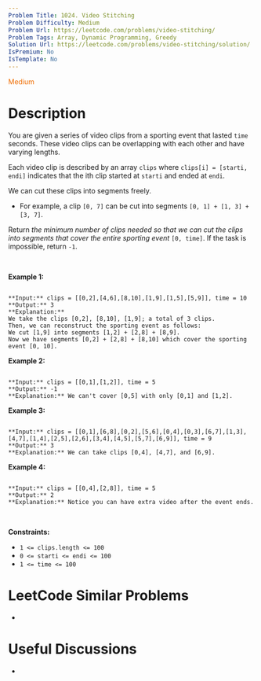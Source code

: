 ```yaml
---
Problem Title: 1024. Video Stitching
Problem Difficulty: Medium
Problem Url: https://leetcode.com/problems/video-stitching/
Problem Tags: Array, Dynamic Programming, Greedy
Solution Url: https://leetcode.com/problems/video-stitching/solution/
IsPremium: No
IsTemplate: No
---
```


<span style="color: rgb(239, 108, 0);">Medium</span>

# Description

You are given a series of video clips from a sporting event that lasted `time` seconds. These video clips can be overlapping with each other and have varying lengths.


Each video clip is described by an array `clips` where `clips[i] = [starti, endi]` indicates that the ith clip started at `starti` and ended at `endi`.


We can cut these clips into segments freely.


* For example, a clip `[0, 7]` can be cut into segments `[0, 1] + [1, 3] + [3, 7]`.


Return *the minimum number of clips needed so that we can cut the clips into segments that cover the entire sporting event* `[0, time]`. If the task is impossible, return `-1`.


 


**Example 1:**



```

**Input:** clips = [[0,2],[4,6],[8,10],[1,9],[1,5],[5,9]], time = 10
**Output:** 3
**Explanation:** 
We take the clips [0,2], [8,10], [1,9]; a total of 3 clips.
Then, we can reconstruct the sporting event as follows:
We cut [1,9] into segments [1,2] + [2,8] + [8,9].
Now we have segments [0,2] + [2,8] + [8,10] which cover the sporting event [0, 10].

```

**Example 2:**



```

**Input:** clips = [[0,1],[1,2]], time = 5
**Output:** -1
**Explanation:** We can't cover [0,5] with only [0,1] and [1,2].

```

**Example 3:**



```

**Input:** clips = [[0,1],[6,8],[0,2],[5,6],[0,4],[0,3],[6,7],[1,3],[4,7],[1,4],[2,5],[2,6],[3,4],[4,5],[5,7],[6,9]], time = 9
**Output:** 3
**Explanation:** We can take clips [0,4], [4,7], and [6,9].

```

**Example 4:**



```

**Input:** clips = [[0,4],[2,8]], time = 5
**Output:** 2
**Explanation:** Notice you can have extra video after the event ends.

```

 


**Constraints:**


* `1 <= clips.length <= 100`
* `0 <= starti <= endi <= 100`
* `1 <= time <= 100`




# LeetCode Similar Problems

- []()

# Useful Discussions

- []()
